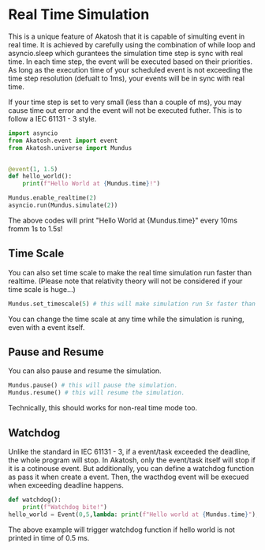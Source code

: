 # Real Time Simulation

This is a unique feature of Akatosh that it is capable of simulting event in real time. It is achieved by carefully using the combination of while loop and asyncio.sleep which gurantees the simulation time step is sync with real time. In each time step, the event will be executed based on their priorities. As long as the execution time of your scheduled event is not exceeding the time step resolution (defualt to 1ms), your events will be in sync with real time.

If your time step is set to very small (less than a couple of ms), you may cause time out error and the event will not be executed futher. This is to follow a IEC 61131 - 3 style.

```py
import asyncio
from Akatosh.event import event
from Akatosh.universe import Mundus


@event(1, 1.5)
def hello_world():
    print(f"Hello World at {Mundus.time}!")

Mundus.enable_realtime(2)
asyncio.run(Mundus.simulate(2))
```

The above codes will print "Hello World at {Mundus.time}" every 10ms fromm 1s to 1.5s!

## Time Scale

You can also set time scale to make the real time simulation run faster than realtime. (Please note that relativity theory will not be considered if your time scale is huge...)

```py
Mundus.set_timescale(5) # this will make simulation run 5x faster than real time!
```

You can change the time scale at any time while the simulation is runing, even with a event itself.

## Pause and Resume

You can also pause and resume the simulation.

```py
Mundus.pause() # this will pause the simulation.
Mundus.resume() # this will resume the simulation.
```

Technically, this should works for non-real time mode too.

## Watchdog

Unlike the standard in IEC 61131 - 3, if a event/task exceeded the deadline, the whole program will stop. In Akatosh, only the event/task itself will stop if it is a cotinouse event. But additionally, you can define a watchdog function as pass it when create a event. Then, the wacthdog event will be execued when exceeding deadline happens.

```py
def watchdog():
    print(f"Watchdog bite!")
hello_world = Event(0,5,lambda: print(f"Hello world at {Mundus.time}"), 0.0005, watchdog=watchdog)
```

The above example will trigger watchdog function if hello world is not printed in time of 0.5 ms.

